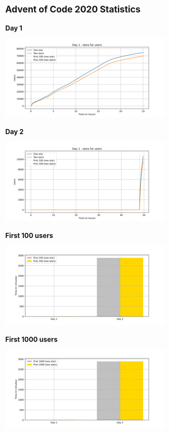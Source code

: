 # Advent of Code 2020 Statistics
## Day 1
![](/puzzle01-users.svg "Day 1 - stars for users")
## Day 2
![](/puzzle02-users.svg "Day 2 - stars for users")
## First 100 users
![](/first-100.svg "First 100 users")
## First 1000 users
![](/first-1000.svg "First 1000 users")
